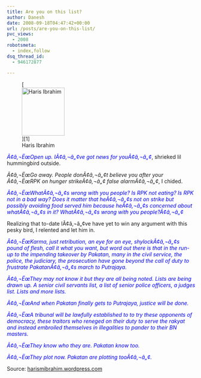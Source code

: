 ```yaml
---
title: Are you on this list?
author: Danesh
date: 2008-09-18T04:47:42+00:00
url: /posts/are-you-on-this-list/
pvc_views:
  - 2008
robotsmeta:
  - index,follow
dsq_thread_id:
  - 946172877

---
```

<figure id="attachment_920" aria-describedby="caption-attachment-920" style="width: 114px" class="wp-caption alignnone">[<img loading="lazy" class="size-medium wp-image-920" title="Haris Ibrahim" src="/wp-content/uploads/2008/09/many-colours-11.jpg" alt="Haris Ibrahim" width="114" height="128" />][1]<figcaption id="caption-attachment-920" class="wp-caption-text">Haris Ibrahim</figcaption></figure>

<span style="color: #0000ff;"><em>Ã¢â‚¬ËœOpen up. IÃ¢â‚¬â„¢ve got news for youÃ¢â‚¬â„¢</em></span>, shrieked lil hummingbird outside.

_Ã¢â‚¬ËœGo away. People donÃ¢â‚¬â„¢t believe you after your Ã¢â‚¬ËœRPK on hunger strikeÃ¢â‚¬â„¢ false alarmÃ¢â‚¬â„¢_, I chided.

<span style="color: #0000ff;"><em>Ã¢â‚¬ËœWhatÃ¢â‚¬â„¢s wrong with you people? Is RPK not eating? Is RPK not in a bad way? Does it matter that heÃ¢â‚¬â„¢s not on strike but possibly avoiding food served him because heÃ¢â‚¬â„¢s concerned about whatÃ¢â‚¬â„¢s in it? WhatÃ¢â‚¬â„¢s wrong with you people?Ã¢â‚¬â„¢ </em></span>

Realizing that to-date IÃ¢â‚¬â„¢ve have yet to win any argument with this pesky bird, I relented and let him in.

<span style="color: #0000ff;"><em>Ã¢â‚¬ËœKarma, just retribution, an eye for an eye, shylockÃ¢â‚¬â„¢s pound of flesh, call it what you want, but word out there is that in the run-up to the impending takeover by Pakatan, many in the civil service, the police, the judiciary, the prosecution have gone beyond the call of duty to frustrate PakatanÃ¢â‚¬â„¢s march to Putrajaya.</em></span>

<span style="color: #0000ff;"><em>Ã¢â‚¬ËœThey may not know it but they are all being noted. Lists are being drawn up. A senior civil servants list, a list of senior police officers, a judges list. Lists and more lists.</em></span>

<span style="color: #0000ff;"><em>Ã¢â‚¬ËœAnd when Pakatan finally gets to Putrajaya, justice will be done.</em></span>

<span style="color: #0000ff;"><em>Ã¢â‚¬ËœA tribunal will be lawfully established to to try these opponents of democracy, these traitors who reneged on their duty to serve the rakyat and instead embroiled themselves in illegalities to pander to their BN masters.</em></span>

<span style="color: #0000ff;"><em>Ã¢â‚¬ËœThey know who they are. Pakatan know too.</em></span>

<span style="color: #0000ff;"><em>Ã¢â‚¬ËœThey plot now. Pakatan are plotting tooÃ¢â‚¬â„¢.</em></span>

Source: [harismibrahim.wordpress.com][1]

 [1]: http://harismibrahim.wordpress.com/2008/09/18/are-you-on-this-list/